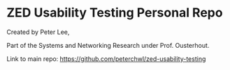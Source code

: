 # ZED Usability Testing Personal Repo
Created by Peter Lee,

Part of the Systems and Networking Research under Prof. Ousterhout.

Link to main repo: https://github.com/peterchwl/zed-usability-testing
